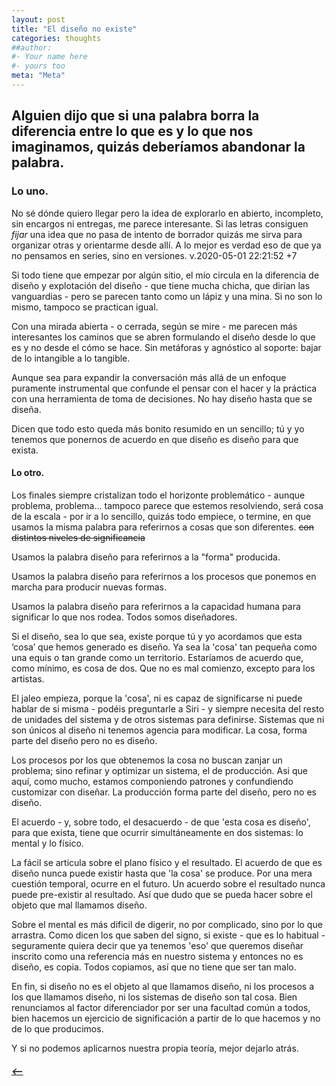 ```yaml
---
layout: post
title: "El diseño no existe"
categories: thoughts
##author:
#- Your name here
#- yours too
meta: "Meta"
---
```


## Alguien dijo que si una palabra borra la diferencia entre lo que es y lo que nos imaginamos, quizás deberíamos abandonar la palabra.

### Lo uno.
No sé dónde quiero llegar pero la idea de explorarlo en abierto, incompleto, sin encargos ni entregas, me parece interesante. Si las letras consiguen *fijar* una idea que no pasa de intento de borrador quizás me sirva para organizar otras y orientarme desde allí. A lo mejor es verdad eso de que ya no pensamos en series, sino en versiones. v.2020-05-01 22:21:52 +7

Si todo tiene que empezar por algún sitio, el mío circula en la diferencia de diseño y explotación del diseño - que tiene mucha chicha, que dirían las vanguardias - pero se parecen tanto como un lápiz y una mina. Si no son lo mismo, tampoco se practican igual.

Con una mirada abierta - o cerrada, según se mire - me parecen más interesantes los caminos que se abren formulando el diseño desde lo que es y no desde el cómo se hace. Sin metáforas y agnóstico al soporte: bajar de lo intangible a lo tangible.

Aunque sea para expandir la conversación más allá de un enfoque puramente instrumental que confunde el pensar con el hacer y la práctica con una herramienta de toma de decisiones.
No hay diseño hasta que se diseña.

Dicen que todo esto queda más bonito resumido en un sencillo; tú y yo tenemos que ponernos de acuerdo en que diseño es diseño para que exista.

#### Lo otro.
Los finales siempre cristalizan todo el horizonte problemático - aunque problema, problema... tampoco parece que estemos resolviendo, será cosa de la escala - por ir a lo sencillo, quizás todo empiece, o termine, en que usamos la misma palabra para referirnos a cosas que son diferentes. ~~con distintos niveles de significancia~~

Usamos la palabra diseño para referirnos a la "forma" producida.

Usamos la palabra diseño para referirnos a los procesos que ponemos en marcha para producir nuevas formas.

Usamos la palabra diseño para referirnos a la capacidad humana para significar lo que nos rodea. Todos somos diseñadores.

Si el diseño, sea lo que sea, existe porque tú y yo acordamos que esta ‘cosa’ que hemos generado es diseño. Ya sea la 'cosa' tan pequeña como una equis o tan grande como un territorio. Estaríamos de acuerdo que, como mínimo, es cosa de dos. Que no es mal comienzo, excepto para los artistas.

El jaleo empieza, porque la 'cosa', ni es capaz de significarse ni puede hablar de si misma - podéis preguntarle a Siri - y siempre necesita del resto de unidades del sistema y de otros sistemas para definirse. Sistemas que ni son únicos al diseño ni tenemos agencia para modificar. La cosa, forma parte del diseño pero no es diseño.

Los procesos por los que obtenemos la cosa no buscan zanjar un problema; sino refinar y optimizar un sistema, el de producción. Asi que aquí, como mucho, estamos componiendo patrones y confundiendo customizar con diseñar. La producción forma parte del diseño, pero no es diseño.

El acuerdo - y, sobre todo, el desacuerdo - de que 'esta cosa es diseño', para que exista, tiene que ocurrir simultáneamente en dos sistemas: lo mental y lo físico.

La fácil se articula sobre el plano físico y el resultado. El acuerdo de que es diseño nunca puede existir hasta que 'la cosa' se produce. Por una mera cuestión temporal, ocurre en el futuro. Un acuerdo sobre el resultado nunca puede pre-existir al resultado. Así que dudo que se pueda hacer sobre el objeto que mal llamamos diseño.

Sobre el mental es más dificil de digerir, no por complicado, sino por lo que arrastra. Como dicen los que saben del signo, si existe - que es lo habitual - seguramente quiera decir que ya tenemos 'eso' que queremos diseñar inscrito como una referencia más en nuestro sistema y entonces no es diseño, es copia. Todos copiamos, así que no tiene que ser tan malo.

En fin, si diseño no es el objeto al que llamamos diseño, ni los procesos a los que llamamos diseño, ni los sistemas de diseño son tal cosa. Bien renunciamos al factor diferenciador por ser una facultad común a todos, bien hacemos un ejercicio de significación a partir de lo que hacemos y no de lo que producimos.

Y si no podemos aplicarnos nuestra propia teoría, mejor dejarlo atrás.


##### [⟵](/../../incomplete/index.html)
